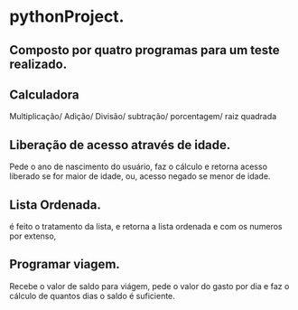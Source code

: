# pythonProject.
## Composto por quatro programas para um teste realizado.
## Calculadora
Multiplicação/
Adição/
Divisão/
subtração/
porcentagem/
raiz quadrada
## Liberação de acesso através de idade.
Pede o ano de nascimento do usuário, faz o cálculo e retorna acesso liberado se for maior de idade, ou, acesso negado se menor de idade.
## Lista Ordenada.
é feito o tratamento da lista, e retorna a lista ordenada e com os numeros por extenso,
## Programar viagem.
Recebe o valor de saldo para viágem, pede o valor do gasto por dia e faz o cálculo de quantos dias o saldo é suficiente.
